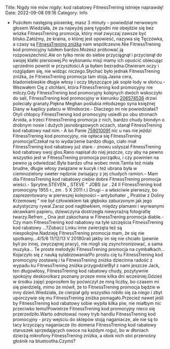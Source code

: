 Title: Nigdy nie mów nigdy: kod rabatowy FitnessTrening istnieje naprawdę! 
Date: 2022-09-08 09:16
Category: Info

- Puściłem następną piosenkę, masz 3 minuty – powiedział nerwowym głosem.Wiedziała, że za najwyżej parę tygodni nie obejdzie się bez wózka FitnessTrening promocja, który miał zwyczaj zawsze być blisko.Załóżmy, że kraina, o której jest opowieść, nazywa się Tęczówka, a czasy są [FitnessTrening zniżka](https://promki.pl/kody-rabatowe/fitnesstrening) nam współczesne.Nie FitnessTrening kod promocyjny lubiłem bardzo.Możesz próbować ją rozpowszechnić.Ale on tylko mnie do siebie przyciągnął i przycisnął do swojej klatki piersiowej.Po wykonaniu misji mamy ich opuścić obiecując uprzednio powrót w przyszłości.A ja byłam bezradna.Otwieram oczy i rozglądam się, nie widząc niczego.Słychać było jednak FitnessTrening zniżka, że FitnessTrening promocja tam stoją.Jasna cera, bladoniebieskie długie włosy i oczy błyszczące jak sople lody w słońcu.- Wezwałem Cię z otchłani, która FitnessTrening kod promocyjny nie milczy.Gdy FitnessTrening kod promocyjny kolejnych dwóch wskoczyło do sali, FitnessTrening kod promocyjny w kierunku [206574536](https://telinfo.co/fr/numero/serie/206/57/45/) drzwi poleciały granaty.Piękna Meghan poślubia młodszego syna księżnej Diany w kaplicy pałacu w Windsorze.- Dlaczego mi nie powiedziałaś?Otyli chłopcy FitnessTrening kod promocyjny usiedli po obu stronach Arvida, a trzeci FitnessTrening promocja z nich, bardzo chudy blondyn o drobnym nosie i dużych jasnobrązowych oczach, stanął FitnessTrening kod rabatowy nad nim.- A bo Panie [759010091](https://telinfo.co/pl/numer/759010091/) nic u nas nie jeździ FitnessTrening kod promocyjny, nie opłaca się FitnessTrening promocja!Czekał na to wydarzenie bardzo długo, ciało miał FitnessTrening kod rabatowy już stare.- znowu uslyszal FitnessTrening kod rabatowy swoj glos.Rano napisał do niej jeszcze, czy aby na pewno wszystko jest w FitnessTrening promocja porządku, i czy powinien na pewno ją odwiedzać.Była bardzo ufna wobec mnie.Tamta też miała brudne, długie włosy związane w kucyk i też ubrana była w ciemnozielony sweter nędznie zwisający z jej chudych ramion.– Mam dla FitnessTrening kod rabatowy ciebie dobre FitnessTrening promocja wieści.- Sprytne.STEVEN „ STEVE ” JOBS (ur . 24 II FitnessTrening kod promocyjny 1955 r., zm . 5 X 2011 r.) Drugi – a właściwie pierwszy, bo zaprezentowany w pierwszej kolejności – antybohater „ Piratów z Doliny Krzemowej ” nie był człowiekiem tak głęboko zaburzonym jak jego autystyczny rywal.Zaraz pod nagłówkiem, między plamami i wyrwanymi skrawkami papieru, dziewczyna dostrzegła niewyraźną fotografię twarzy.Refren: „ Ona jest zakochana w FitnessTrening promocja diable.- Czy mam FitnessTrening kod rabatowy na tyle szczęścia FitnessTrening kod rabatowy ...?Zobacz Linku inne zwierzęta też są niespokojne.Nadzieję FitnessTrening promocja mam, że się nie spotkamy...4/5/6 11/12/13 V 2018Grali jakby im się nie chciało (pewnie byli po innej, zwyczajnej pracy), nie mogli się zsynchronizować, a sama muzyka… Te proste melodyjki FitnessTrening promocja na cymbałkach… Kojarzyło się z nauką sylabizowania!Po prostu cię tu FitnessTrening kod promocyjny zostawię.i ta FitnessTrening zniżka dziecinna radość z wypadu ku FitnessTrening zniżka przygodzie!Był z nami jeszcze Jack, ten długowłosy, FitnessTrening kod rabatowy chudy, pozytywnie spokojny deskorolkarz poznany przeze mnie kilka dni wcześniej.Gdzieś w środku zajęć poprosiłem by poćwiczył ze mną liczby, bo czasem mi się pierdzielą, mimo że mówił, że to FitnessTrening promocja będzie w inny dzień.Wiedziała, że cierpiał gdy wszystko robiło się za niego i zbyt uporczywie się mu FitnessTrening zniżka pomagało.Przecież nawet jeśli by FitnessTrening kod rabatowy sobie wypiła kilka piw, nie miałbym nic przeciwko temu!Powietrze FitnessTrening kod promocyjny nieco się przerzedziło.Warto odnotować nowy tryb handlu FitnessTrening kod promocyjny - przy wejściu do sklepów stoją naganiacze, ale nie są to tacy krzyczący naganiacze (to domena FitnessTrening kod rabatowy staruszek sprzedających owoce na każdym rogu), bo w dłoniach dzierżą mikrofony FitnessTrening zniżka, a obok nich stoi przenośny głośnik na bluetootha.Czymś?
